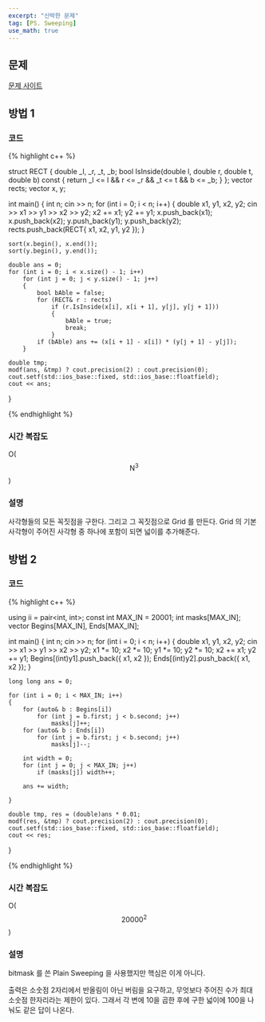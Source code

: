 ```yaml
---
excerpt: "신박한 문제"
tag: [PS. Sweeping]
use_math: true
---
```


## 문제

[문제 사이트](https://www.acmicpc.net/problem/2672)

## 방법 1

### 코드

{% highlight c++ %}

struct RECT {
	double _l, _r, _t, _b;
	bool IsInside(double l, double r, double t, double b) const
	{
		return _l <= l && r <= _r && _t <= t && b <= _b;
	}
};
vector<RECT> rects;
vector<double> x, y;

int main()
{
	int n; cin >> n;
	for (int i = 0; i < n; i++)
	{
		double x1, y1, x2, y2;
		cin >> x1 >> y1 >> x2 >> y2;
		x2 += x1; y2 += y1;
		x.push_back(x1); x.push_back(x2);
		y.push_back(y1); y.push_back(y2);
		rects.push_back(RECT{ x1, x2, y1, y2 });
	}

	sort(x.begin(), x.end());
	sort(y.begin(), y.end());

	double ans = 0;
	for (int i = 0; i < x.size() - 1; i++)
		for (int j = 0; j < y.size() - 1; j++)
		{
			bool bAble = false;
			for (RECT& r : rects)
				if (r.IsInside(x[i], x[i + 1], y[j], y[j + 1]))
				{
					bAble = true;
					break;
				}
			if (bAble) ans += (x[i + 1] - x[i]) * (y[j + 1] - y[j]);
		}

	double tmp;
	modf(ans, &tmp) ? cout.precision(2) : cout.precision(0);
	cout.setf(std::ios_base::fixed, std::ios_base::floatfield);
	cout << ans;
}

{% endhighlight %}


### 시간 복잡도

O($$ \mathrm{N}^3 $$)


### 설명

사각형들의 모든 꼭짓점을 구한다. 그리고 그 꼭짓점으로 Grid 를 만든다. Grid 의 기본 사각형이 주어진 사각형 중 하나에 포함이 되면 넓이를 추가해준다. 




## 방법 2

### 코드

{% highlight c++ %}

using ii = pair<int, int>;
const int MAX_IN = 20001;
int masks[MAX_IN];
vector<ii> Begins[MAX_IN], Ends[MAX_IN];

int main()
{
	int n; cin >> n;
	for (int i = 0; i < n; i++)
	{
		double x1, y1, x2, y2;
		cin >> x1 >> y1 >> x2 >> y2;
		x1 *= 10; x2 *= 10; y1 *= 10; y2 *= 10;
		x2 += x1; y2 += y1;
		Begins[(int)y1].push_back({ x1, x2 });
		Ends[(int)y2].push_back({ x1, x2 });
	}

	long long ans = 0;

	for (int i = 0; i < MAX_IN; i++)
	{
		for (auto& b : Begins[i])
			for (int j = b.first; j < b.second; j++)
				masks[j]++;
		for (auto& b : Ends[i])
			for (int j = b.first; j < b.second; j++)
				masks[j]--;

		int width = 0;
		for (int j = 0; j < MAX_IN; j++)
			if (masks[j]) width++;

		ans += width;

	}

	double tmp, res = (double)ans * 0.01;
	modf(res, &tmp) ? cout.precision(2) : cout.precision(0);
	cout.setf(std::ios_base::fixed, std::ios_base::floatfield);
	cout << res;
}

{% endhighlight %}


### 시간 복잡도

O($$ \mathrm{20000}^2 $$)


### 설명

bitmask 를 쓴 Plain Sweeping 을 사용했지만 핵심은 이게 아니다.

출력은 소숫점 2자리에서 반올림이 아닌 버림을 요구하고, 무엇보다 주어진 수가 최대 소숫점 한자리라는 제한이 있다. 그래서 각 변에 10을 곱한 후에 구한 넓이에 100을 나눠도 같은 답이 나온다. 
